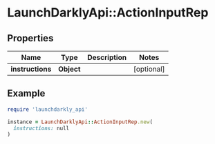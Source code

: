 # LaunchDarklyApi::ActionInputRep

## Properties

| Name | Type | Description | Notes |
| ---- | ---- | ----------- | ----- |
| **instructions** | **Object** |  | [optional] |

## Example

```ruby
require 'launchdarkly_api'

instance = LaunchDarklyApi::ActionInputRep.new(
  instructions: null
)
```

